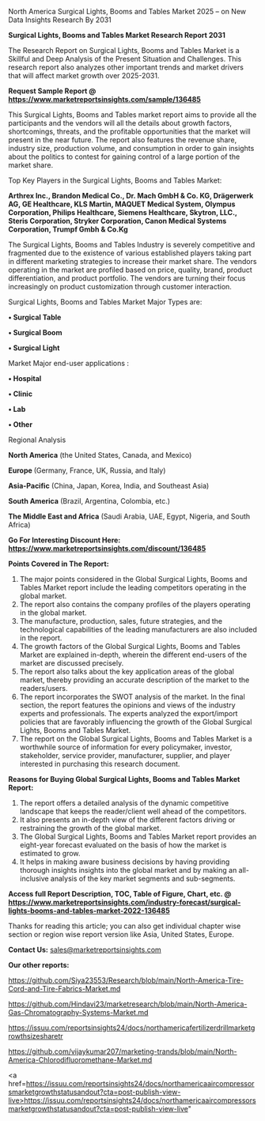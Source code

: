  North America Surgical Lights, Booms and Tables Market 2025 – on New Data Insights Research By 2031

<strong>Surgical Lights, Booms and Tables Market Research Report 2031</strong>

The Research Report on Surgical Lights, Booms and Tables Market is a Skillful and Deep Analysis of the Present Situation and Challenges. This research report also analyzes other important trends and market drivers that will affect market growth over 2025-2031.

<strong>Request Sample Report @ <a href=https://www.marketreportsinsights.com/sample/136485>https://www.marketreportsinsights.com/sample/136485</a></strong>

This Surgical Lights, Booms and Tables market report aims to provide all the participants and the vendors will all the details about growth factors, shortcomings, threats, and the profitable opportunities that the market will present in the near future. The report also features the revenue share, industry size, production volume, and consumption in order to gain insights about the politics to contest for gaining control of a large portion of the market share.

Top Key Players in the Surgical Lights, Booms and Tables Market:

<strong>Arthrex Inc., Brandon Medical Co., Dr. Mach GmbH & Co. KG, Drägerwerk AG, GE Healthcare, KLS Martin, MAQUET Medical System, Olympus Corporation, Philips Healthcare, Siemens Healthcare, Skytron, LLC., Steris Corporation, Stryker Corporation, Canon Medical Systems Corporation, Trumpf Gmbh & Co.Kg</strong>

The Surgical Lights, Booms and Tables Industry is severely competitive and fragmented due to the existence of various established players taking part in different marketing strategies to increase their market share. The vendors operating in the market are profiled based on price, quality, brand, product differentiation, and product portfolio. The vendors are turning their focus increasingly on product customization through customer interaction.

Surgical Lights, Booms and Tables Market Major Types are:

<strong>• Surgical Table

• Surgical Boom

• Surgical Light</strong>

Market Major end-user applications :

<strong>• Hospital

• Clinic

• Lab

• Other</strong>

Regional Analysis

</u><strong><b>North America</b></strong> (the United States, Canada, and Mexico)

<strong><b>Europe </b></strong>(Germany, France, UK, Russia, and Italy)

<strong><b>Asia-Pacific</b></strong> (China, Japan, Korea, India, and Southeast Asia)

<strong><b>South America</b></strong> (Brazil, Argentina, Colombia, etc.)

<strong><b>The Middle East and Africa</b></strong> (Saudi Arabia, UAE, Egypt, Nigeria, and South Africa)

<strong>Go For Interesting Discount Here: <a href=https://www.marketreportsinsights.com/discount/136485>https://www.marketreportsinsights.com/discount/136485</a></strong>

<strong>Points Covered in The Report:</strong>
<ol>
  <li>The major points considered in the Global Surgical Lights, Booms and Tables Market report include the leading competitors operating in the global market.</li>
  <li>The report also contains the company profiles of the players operating in the global market.</li>
  <li>The manufacture, production, sales, future strategies, and the technological capabilities of the leading manufacturers are also included in the report.</li>
  <li>The growth factors of the Global Surgical Lights, Booms and Tables Market are explained in-depth, wherein the different end-users of the market are discussed precisely.</li>
  <li>The report also talks about the key application areas of the global market, thereby providing an accurate description of the market to the readers/users.</li>
  <li>The report incorporates the SWOT analysis of the market. In the final section, the report features the opinions and views of the industry experts and professionals. The experts analyzed the export/import policies that are favorably influencing the growth of the Global Surgical Lights, Booms and Tables Market.</li>
  <li>The report on the Global Surgical Lights, Booms and Tables Market is a worthwhile source of information for every policymaker, investor, stakeholder, service provider, manufacturer, supplier, and player interested in purchasing this research document.</li>
</ol>
<strong>Reasons for Buying Global Surgical Lights, Booms and Tables Market Report:</strong>

<ol>
  <li>The report offers a detailed analysis of the dynamic competitive landscape that keeps the reader/client well ahead of the competitors.</li>
  <li>It also presents an in-depth view of the different factors driving or restraining the growth of the global market.</li>
  <li>The Global Surgical Lights, Booms and Tables Market report provides an eight-year forecast evaluated on the basis of how the market is estimated to grow.</li>
  <li>It helps in making aware business decisions by having providing thorough insights insights into the global market and by making an all-inclusive analysis of the key market segments and sub-segments.</li>
</ol>
<strong>Access full Report Description, TOC, Table of Figure, Chart, etc. @ <a href=https://www.marketreportsinsights.com/industry-forecast/surgical-lights-booms-and-tables-market-2022-136485>https://www.marketreportsinsights.com/industry-forecast/surgical-lights-booms-and-tables-market-2022-136485</a></strong>


Thanks for reading this article; you can also get individual chapter wise section or region wise report version like Asia, United States, Europe.

<strong>Contact Us:</strong>
sales@marketreportsinsights.com

<strong>Our other reports:</strong>

<a href=https://github.com/Siya23553/Research/blob/main/North-America-Tire-Cord-and-Tire-Fabrics-Market.md>https://github.com/Siya23553/Research/blob/main/North-America-Tire-Cord-and-Tire-Fabrics-Market.md</a>

<a href=https://github.com/Hindavi23/marketresearch/blob/main/North-America-Gas-Chromatography-Systems-Market.md>https://github.com/Hindavi23/marketresearch/blob/main/North-America-Gas-Chromatography-Systems-Market.md</a>

<a href=https://issuu.com/reportsinsights24/docs/northamericafertilizerdrillmarketgrowthsizesharetr>https://issuu.com/reportsinsights24/docs/northamericafertilizerdrillmarketgrowthsizesharetr</a>

<a href=https://github.com/vijaykumar207/marketing-trands/blob/main/North-America-Chlorodifluoromethane-Market.md>https://github.com/vijaykumar207/marketing-trands/blob/main/North-America-Chlorodifluoromethane-Market.md</a>

<a href=https://issuu.com/reportsinsights24/docs/northamericaaircompressorsmarketgrowthstatusandout?cta=post-publish-view-live>https://issuu.com/reportsinsights24/docs/northamericaaircompressorsmarketgrowthstatusandout?cta=post-publish-view-live</a>"
